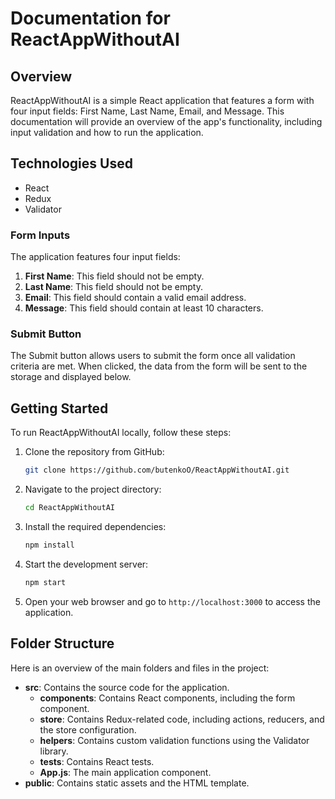 # Documentation for ReactAppWithoutAI

## Overview

ReactAppWithoutAI is a simple React application that features a form with four input fields: First Name, Last Name, Email, and Message. This documentation will provide an overview of the app's functionality, including input validation and how to run the application.

## Technologies Used
- React
- Redux
- Validator

### Form Inputs

The application features four input fields:

1. **First Name**: This field should not be empty.
2. **Last Name**: This field should not be empty.
3. **Email**: This field should contain a valid email address.
4. **Message**: This field should contain at least 10 characters.

### Submit Button

The Submit button allows users to submit the form once all validation criteria are met. When clicked, the data from the form will be sent to the storage and displayed below.

## Getting Started

To run ReactAppWithoutAI locally, follow these steps:

1. Clone the repository from GitHub:

   ```bash
   git clone https://github.com/butenkoO/ReactAppWithoutAI.git
   ```

2. Navigate to the project directory:

   ```bash
   cd ReactAppWithoutAI
   ```

3. Install the required dependencies:

   ```bash
   npm install
   ```

4. Start the development server:

   ```bash
   npm start
   ```

5. Open your web browser and go to `http://localhost:3000` to access the application.

## Folder Structure

Here is an overview of the main folders and files in the project:

- **src**: Contains the source code for the application.
  - **components**: Contains React components, including the form component.
  - **store**: Contains Redux-related code, including actions, reducers, and the store configuration.
  - **helpers**: Contains custom validation functions using the Validator library.
  - **tests**: Contains React tests.
  - **App.js**: The main application component.
- **public**: Contains static assets and the HTML template.

